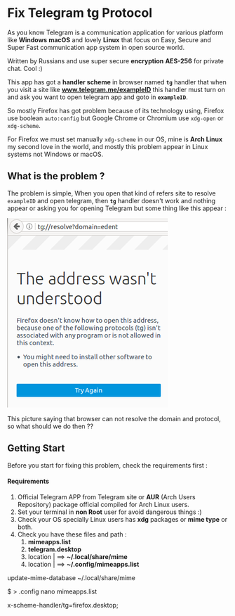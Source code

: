 # Fix Telegram tg Protocol

As you know Telegram is a communication application for various platform like **Windows** **macOS** and lovely **Linux** that focus on Easy, Secure and Super Fast communication app system in open source world.

Written by Russians and use super secure **encryption** **AES-256** for private chat. Cool :)

This app has got a **handler scheme** in browser named **``tg``** handler that when you visit a site like **www.telegram.me/exampleID** this handler must turn on and ask you want to open telegram app and goto in **``exampleID``**.

So mostly Firefox has got problem because of its technology using, Firefox use boolean ``auto:config`` but Google Chrome or Chromium use ``xdg-open`` or ``xdg-scheme``.

For Firefox we must set manually ``xdg-scheme`` in our OS, mine is **Arch Linux** my second love in the world, and mostly this problem appear in Linux systems not Windows or macOS.

## What is the problem ?

The problem is simple, When you open that kind of refers site to resolve ``exampleID`` and open telegram, then **``tg``** handler doesn't work and nothing appear or asking you for opening Telegram but some thing like this appear :

  ![tg](img/tg.png)

This picture saying that browser can not resolve the domain and protocol, so what should we do then ??


## Getting Start

Before you start for fixing this problem, check the requirements first :

#### Requirements

1. Official Telegram APP from Telegram site or **AUR** (Arch Users Repository) package official compiled for Arch Linux users.
2. Set your terminal in **non Root** user for avoid dangerous things :)
3. Check your OS specially Linux users has **xdg** packages or **mime type** or both.
4. Check you have these files and path :
   1. **mimeapps.list**
   2. **telegram.desktop**
   3. location | ==> **~/.local/share/mime**
   4. location | ==> **~/.config/mimeapps.list**



 update-mime-database ~/.local/share/mime

$ >  .config  nano mimeapps.list

x-scheme-handler/tg=firefox.desktop;
